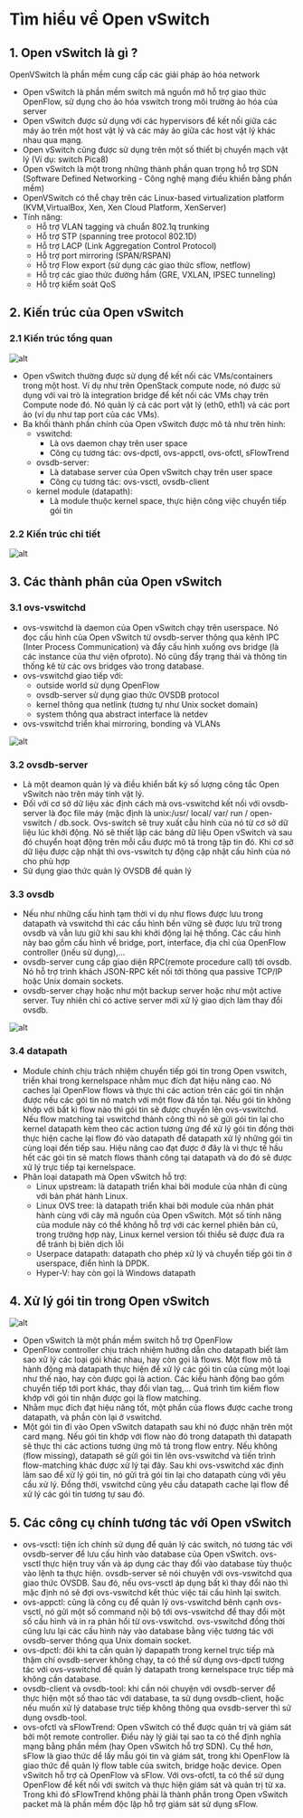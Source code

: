 # Tìm hiểu về Open vSwitch

## 1. Open vSwitch là gì ? 
OpenVSwitch là phần mềm cung cấp các giải pháp ảo hóa network
*	Open vSwitch là phần mềm switch mã nguồn mở hỗ trợ giao thức OpenFlow, sử dụng cho ảo hóa vswitch trong môi trường ảo hóa của server
*	Open vSwitch được sử dụng với các hypervisors để kết nối giữa các máy ảo trên một host vật lý và các máy ảo giữa các host vật lý khác nhau qua mạng.
*	Open vSwitch cũng được sử dụng trên một số thiết bị chuyển mạch vật lý (Ví dụ: switch Pica8)
*	Open vSwitch là một trong những thành phần quan trọng hỗ trợ SDN (Software Defined Networking - Công nghệ mạng điều khiển bằng phần mềm)
*	OpenVSwitch có thể chạy trên các Linux-based virtualization platform (KVM,VirtualBox, Xen, Xen Cloud Platform, XenServer)
*	Tính năng:
	*	Hỗ trợ VLAN tagging và chuẩn 802.1q trunking
	*	Hỗ trợ STP (spanning tree protocol 802.1D)
	*	Hỗ trợ LACP (Link Aggregation Control Protocol)
	*	Hỗ trợ port mirroring (SPAN/RSPAN)
	*	Hỗ trợ Flow export (sử dụng các giao thức sflow, netflow)
	*	Hỗ trợ các giao thức đường hầm (GRE, VXLAN, IPSEC tunneling)
	*	Hỗ trợ kiểm soát QoS

## 2. Kiến trúc của Open vSwitch
	
### 2.1 Kiến trúc tổng quan

![alt](https://github.com/Nobita4116/LearnNetwork/blob/master/OpenSwitch/ovs_arch.jpg)
*	Open vSwitch thường được sử dụng để kết nối các VMs/containers trong một host. Ví dụ như trên OpenStack compute node, nó được sử dụng với vai trò là integration bridge để kết nối các VMs chạy trên Compute node đó. Nó quản lý cả các port vật lý (eth0, eth1) và các port ảo (ví dụ như tap port của các VMs).
*	Ba khối thành phần chính của Open vSwitch được mô tả như trên hình:
	*	vswitchd:
		*	Là ovs daemon chạy trên user space
		*	Công cụ tương tác: ovs-dpctl, ovs-appctl, ovs-ofctl, sFlowTrend
	*	ovsdb-server:
		*	Là database server của Open vSwitch chạy trên user space
		*	Công cụ tương tác: ovs-vsctl, ovsdb-client
	*	kernel module (datapath):
		*	Là module thuộc kernel space, thực hiện công việc chuyển tiếp gói tin

### 2.2 Kiến trúc chi tiết

![alt](https://github.com/Nobita4116/LearnNetwork/blob/master/OpenSwitch/ovs_detail.png)
	
## 3. Các thành phân của Open vSwitch
	
### 3.1 ovs-vswitchd

*	ovs-vswitchd là daemon của Open vSwitch chạy trên userspace. Nó đọc cấu hình của Open vSwitch từ ovsdb-server thông qua kênh IPC (Inter Process Communication) và đẩy cấu hình xuống ovs bridge (là các instance của thư viện ofproto). Nó cũng đẩy trạng thái và thông tin thống kê từ các ovs bridges vào trong database.
*	ovs-vswitchd giao tiếp với:
	*	outside world sử dụng OpenFlow
	*	ovsdb-server sử dụng giao thức OVSDB protocol
	*	kernel thông qua netlink (tương tự như Unix socket domain)
	*	system thông qua abstract interface là netdev
*	ovs-vswitchd triển khai mirroring, bonding và VLANs

![alt](https://github.com/Nobita4116/LearnNetwork/blob/master/OpenSwitch/vswitchd_ovsdb_ofproto.png)
	
### 3.2 ovsdb-server
*	Là một deamon quản lý và điều khiển bất kỳ số lượng công tắc Open vSwitch nào trên máy tính vật lý.
*	Đối với cơ sở dữ liệu xác định cách mà ovs-vswitchd kết nối với ovsdb-server là đọc file máy (mặc định là unix:/usr/ local/ var/ run / open-vswitch / db.sock. Ovs-switch sẽ truy xuất cẫu hình của  nó từ cơ sở dữ liệu lúc khởi động. Nó sẽ thiết lập các bảng dữ liệu Open vSwitch và sau đó chuyển hoạt động trên mỗi cầu được mô tả trong tập tin đó. Khi cơ sở dữ liệu được cập nhật thì ovs-vswitch tự động cập nhật cấu hình của nó cho phù hợp
*	Sử dụng giao thức quản lý OVSDB để quản lý
	
### 3.3 ovsdb
*	Nếu như những cấu hình tạm thời ví dụ như flows được lưu trong datapath và vswitchd thì các cấu hình bền vững sẽ được lưu trữ trong ovsdb và vẫn lưu giữ khi sau khi khởi động lại hệ thống. Các cấu hình này bao gồm cấu hình về bridge, port, interface, địa chỉ của OpenFlow controller ()nếu sử dụng),...
*	ovsdb-server cung cấp giao diện RPC(remote procedure call) tới ovsdb. Nó hỗ trợ trình khách JSON-RPC kết nối tới thông qua passive TCP/IP hoặc Unix domain sockets.
*	ovsdb-server chạy hoặc như một backup server hoặc như một active server. Tuy nhiên chỉ có active server mới xử lý giao dịch làm thay đổi ovsdb.

![alt](https://github.com/Nobita4116/LearnNetwork/blob/master/OpenSwitch/ovsdb_tables.jpg)

### 3.4 datapath
*	Module chính chịu trách nhiệm chuyển tiếp gói tin trong Open vswitch, triển khai trong kernelspace nhằm mục đích đạt hiệu năng cao. Nó caches lại OpenFlow flows và thực thi các action trên các gói tin nhận được nếu các gói tin nó match với một flow đã tồn tại. Nếu gói tin không khớp với bất kì flow nào thì gói tin sẽ được chuyển lên ovs-vswitchd. Nếu flow matching tại vswitchd thành công thì nó sẽ gửi gói tin lại cho kernel datapath kèm theo các action tương ứng để xử lý gói tin đồng thời thực hiện cache lại flow đó vào datapath để datapath xử lý những gói tin cùng loại đến tiếp sau. Hiệu năng cao đạt được ở đây là vì thực tế hầu hết các gói tin sẽ match flows thành công tại datapath và do đó sẽ được xử lý trực tiếp tại kernelspace.
*	Phân loại datapath mà Open vSwitch hỗ trợ:
	*	Linux upstream: là datapath triển khai bởi module của nhân đi cùng với bản phát hành Linux.
	*	Linux OVS tree: là datapath triển khai bởi module của nhân phát hành cùng với cây mã nguồn của Open vSwitch. Một số tính năng của module này có thể không hỗ trợ với các kernel phiên bản cũ, trong trường hợp này, Linux kernel version tối thiểu sẽ được đưa ra để tránh bị biên dịch lỗi
	*	Userpace datapath: datapath cho phép xử lý và chuyển tiếp gói tin ở userspace, điển hình là DPDK.
	*	Hyper-V: hay còn gọi là Windows datapath

## 4. Xử lý gói tin trong Open vSwitch
	
![alt](https://github.com/Nobita4116/LearnNetwork/blob/master/OpenSwitch/ovs_packet_flow.jpg)

*	Open vSwitch là một phần mềm switch hỗ trợ OpenFlow
*	OpenFlow controller chịu trách nhiệm hướng dẫn cho datapath biết làm sao xử lý các loại gói khác nhau, hay còn gọi là flows. Một flow mô tả hành động mà datapath thực hiện để xử lý các gói tin của cùng một loại như thế nào, hay còn được gọi là action. Các kiểu hành động bao gồm chuyển tiếp tới port khác, thay đổi vlan tag,... Quá trình tìm kiếm flow khớp với gói tin nhận được gọi là flow matching.
*	Nhằm mục đích đạt hiệu năng tốt, một phần của flows được cache trong datapath, và phần còn lại ở vswitchd.
*	Một gói tin đi vào Open vSwitch datapath sau khi nó được nhận trên một card mạng. Nếu gói tin khớp với flow nào đó trong datapath thì datapath sẽ thực thi các actions tương ứng mô tả trong flow entry. Nếu không (flow missing), datapath sẽ gửi gói tin lên ovs-vswitchd và tiến trình flow-matching khác được xử lý tại đây. Sau khi ovs-vswitchd xác định làm sao để xử lý gói tin, nó gửi trả gói tin lại cho datapath cùng với yêu cầu xử lý. Đồng thời, vswitchd cũng yêu cầu datapath cache lại flow để xử lý các gói tin tương tự sau đó.

## 5. Các công cụ chính tương tác với Open vSwitch

*	ovs-vsctl: tiện ích chính sử dụng để quản lý các switch, nó tương tác với ovsdb-server để lưu cấu hình vào database của Open vSwitch. ovs-vsctl thực hiện truy vấn và áp dụng các thay đổi vào database tùy thuộc vào lệnh ta thực hiện. ovsdb-server sẽ nói chuyện với ovs-vswitchd qua giao thức OVSDB. Sau đó, nếu ovs-vsctl áp dụng bất kì thay đổi nào thì mặc định nó sẽ đợi ovs-vswitchd kết thúc việc tái cấu hình lại switch.
*	ovs-appctl: cũng là công cụ để quản lý ovs-vswitchd bênh cạnh ovs-vsctl, nó gửi một số command nội bộ tới ovs-vswitchd để thay đổi một số cấu hình và in ra phản hồi từ ovs-vswitchd. ovs-vswitchd đồng thời cũng lưu lại các cấu hình này vào database bằng việc tương tác với ovsdb-server thông qua Unix domain socket.
*	ovs-dpctl: đôi khi ta cần quản lý dapapath trong kernel trực tiếp mà thậm chí ovsdb-server không chạy, ta có thể sử dụng ovs-dpctl tương tác với ovs-vswitchd để quản lý datapath trong kernelspace trực tiếp mà không cần database.
*	ovsdb-client và ovsdb-tool: khi cần nói chuyện với ovsdb-server để thực hiện một số thao tác với database, ta sử dụng ovsdb-client, hoặc nếu muốn xử lý database trực tiếp không thông qua ovsdb-server thì sử dụng ovsdb-tool.
*	ovs-ofctl và sFlowTrend: Open vSwitch có thể được quản trị và giám sát bởi một remote controller. Điều này lý giải tại sao ta có thể định nghĩa mạng bằng phần mềm (hay Open vSwitch hỗ trợ SDN). Cụ thể hơn, sFlow là giao thức dể lấy mẫu gói tin và giám sát, trong khi OpenFlow là giao thức để quản lý flow table của switch, bridge hoặc device. Open vSwitch hỗ trợ cả OpenFlow và sFlow. Với ovs-ofctl, ta có thể sử dụng OpenFlow để kết nối với switch và thực hiện giám sát và quản trị từ xa. Trong khi đó sFlowTrend không phải là thành phần trong Open vSwitch packet mà là phần mềm độc lập hỗ trợ giám sát sử dụng sFlow.

